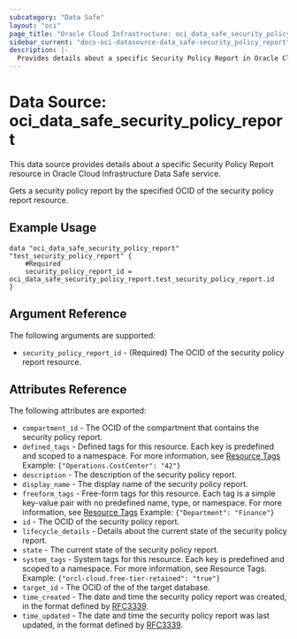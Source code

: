 ```yaml
---
subcategory: "Data Safe"
layout: "oci"
page_title: "Oracle Cloud Infrastructure: oci_data_safe_security_policy_report"
sidebar_current: "docs-oci-datasource-data_safe-security_policy_report"
description: |-
  Provides details about a specific Security Policy Report in Oracle Cloud Infrastructure Data Safe service
---
```


# Data Source: oci_data_safe_security_policy_report
This data source provides details about a specific Security Policy Report resource in Oracle Cloud Infrastructure Data Safe service.

Gets a security policy report by the specified OCID of the security policy report resource.

## Example Usage

```hcl
data "oci_data_safe_security_policy_report" "test_security_policy_report" {
	#Required
	security_policy_report_id = oci_data_safe_security_policy_report.test_security_policy_report.id
}
```

## Argument Reference

The following arguments are supported:

* `security_policy_report_id` - (Required) The OCID of the security policy report resource.


## Attributes Reference

The following attributes are exported:

* `compartment_id` - The OCID of the compartment that contains the security policy report.
* `defined_tags` - Defined tags for this resource. Each key is predefined and scoped to a namespace. For more information, see [Resource Tags](https://docs.cloud.oracle.com/iaas/Content/General/Concepts/resourcetags.htm)  Example: `{"Operations.CostCenter": "42"}` 
* `description` - The description of the security policy report.
* `display_name` - The display name of the security policy report.
* `freeform_tags` - Free-form tags for this resource. Each tag is a simple key-value pair with no predefined name, type, or namespace. For more information, see [Resource Tags](https://docs.cloud.oracle.com/iaas/Content/General/Concepts/resourcetags.htm)  Example: `{"Department": "Finance"}` 
* `id` - The OCID of the security policy report.
* `lifecycle_details` - Details about the current state of the security policy report.
* `state` - The current state of the security policy report.
* `system_tags` - System tags for this resource. Each key is predefined and scoped to a namespace. For more information, see Resource Tags. Example: `{"orcl-cloud.free-tier-retained": "true"}` 
* `target_id` - The OCID of the of the  target database.
* `time_created` - The date and time the security policy report was created, in the format defined by [RFC3339](https://tools.ietf.org/html/rfc3339).
* `time_updated` - The date and time the security policy report was last updated, in the format defined by [RFC3339](https://tools.ietf.org/html/rfc3339).

